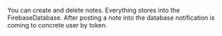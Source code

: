 You can create and delete notes. Everything stores into the FirebaseDatabase. After posting a note into the database notification is coming to concrete user by token. 